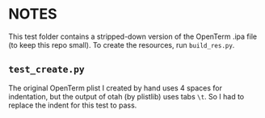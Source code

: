 # **NOTES**

This test folder contains a stripped-down version of the OpenTerm .ipa file (to keep this repo small).
To create the resources, run `build_res.py`.

## `test_create.py`

The original OpenTerm plist I created by hand uses 4 spaces for indentation, but the output of otah (by plistlib) uses tabs `\t`. So I had to replace the indent for this test to pass.
